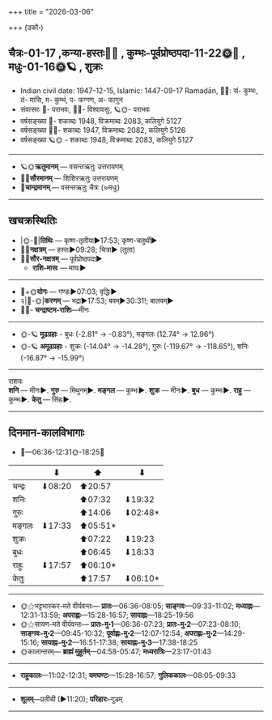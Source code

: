 +++
title = "2026-03-06"

+++
(उकौ॰)
## चैत्रः-01-17  ,कन्या-हस्तः🌛🌌  ,  कुम्भः-पूर्वप्रोष्ठपदा-11-22🌞🌌  ,  मधुः-01-16🌞🪐  , शुक्रः
- Indian civil date: 1947-12-15, Islamic: 1447-09-17 Ramaḍān, 🌌🌞: सं- कुम्भः, तं- मासि, म- कुम्भं, प- फग्गण, अ- फागुन
- संवत्सरः 🌛- पराभवः, 🌌🌞- विश्वावसुः, 🪐🌞- पराभवः
- वर्षसङ्ख्या 🌛- शकाब्दः 1948, विक्रमाब्दः 2083, कलियुगे 5127
- वर्षसङ्ख्या 🌌🌞- शकाब्दः 1947, विक्रमाब्दः 2082, कलियुगे 5126
- वर्षसङ्ख्या 🪐🌞 - शकाब्दः 1948, विक्रमाब्दः 2083, कलियुगे 5127
___________________
- 🪐🌞**ऋतुमानम्** — वसन्तऋतुः उत्तरायणम्
- 🌌🌞**सौरमानम्** — शिशिरऋतुः उत्तरायणम्
- 🌛**चान्द्रमानम्** — वसन्तऋतुः चैत्रः (≈मधुः)
___________________


## खचक्रस्थितिः
- |🌞-🌛|**तिथिः** — कृष्ण-तृतीया►17:53; कृष्ण-चतुर्थी►  
- 🌌🌛**नक्षत्रम्** — हस्तः►09:28; चित्रा► (तुला)  
- 🌌🌞**सौर-नक्षत्रम्** — पूर्वप्रोष्ठपदा►  
  - **राशि-मासः** — माघः► 
___________________
- 🌛+🌞**योगः** — गण्डः►07:03; वृद्धिः►  
- २|🌛-🌞|**करणम्** — भद्रा►17:53; बवम्►30:31!; बालवम्►  
- 🌌🌛- **चन्द्राष्टम-राशिः**—मीनः  
___________________
- 🌞-🪐 **मूढग्रहाः** - बुधः (-2.81° → -0.83°), मङ्गलः (12.74° → 12.96°)
- 🌞-🪐 **अमूढग्रहाः** - शुक्रः (-14.04° → -14.28°), गुरुः (-119.67° → -118.65°), शनिः (-16.87° → -15.99°)
___________________
राशयः  
**शनि** — मीनः►. **गुरु** — मिथुनम्►. **मङ्गल** — कुम्भः►. **शुक्र** — मीनः►. **बुध** — कुम्भः►. **राहु** — कुम्भः►. **केतु** — सिंहः►. 
___________________


## दिनमान-कालविभागाः
- 🌅—06:36-12:31🌞-18:25🌇  

|      |⬇     |⬆     |⬇     |
|------|-----|-----|------|
|चन्द्रः|⬇08:20 |⬆20:57 |     |
|शनिः   |     |⬆07:32 |⬇19:32 |
|गुरुः  |     |⬆14:06 |⬇02:48*|
|मङ्गलः |⬇17:33 |⬆05:51*|     |
|शुक्रः |     |⬆07:22 |⬇19:23 |
|बुधः   |     |⬆06:45 |⬇18:33 |
|राहुः  |⬇17:57 |⬆06:10*|     |
|केतुः  |     |⬆17:57 |⬇06:10*|
___________________
- 🌞⚝भट्टभास्कर-मते वीर्यवन्तः— **प्रातः**—06:36-08:05; **साङ्गवः**—09:33-11:02; **मध्याह्नः**—12:31-13:59; **अपराह्णः**—15:28-16:57; **सायाह्नः**—18:25-19:56  
- 🌞⚝सायण-मते वीर्यवन्तः— **प्रातः-मु॰1**—06:36-07:23; **प्रातः-मु॰2**—07:23-08:10; **साङ्गवः-मु॰2**—09:45-10:32; **पूर्वाह्णः-मु॰2**—12:07-12:54; **अपराह्णः-मु॰2**—14:29-15:16; **सायाह्नः-मु॰2**—16:51-17:38; **सायाह्नः-मु॰3**—17:38-18:25  
- 🌞कालान्तरम्— **ब्राह्मं मुहूर्तम्**—04:58-05:47; **मध्यरात्रिः**—23:17-01:43  
___________________
- **राहुकालः**—11:02-12:31; **यमघण्टः**—15:28-16:57; **गुलिककालः**—08:05-09:33  
___________________
- **शूलम्**—प्रतीची (►11:20); **परिहारः**–गुडम्  
___________________
